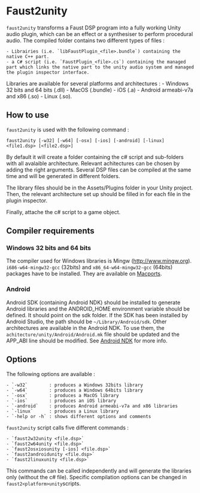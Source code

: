 # Faust2unity

`faust2unity` transforms a Faust DSP program into a fully working Unity audio plugin, which can be an effect or a synthesiser to perform procedural audio. 
The compiled folder contains two different types of files :

    - Librairies (i.e. `libFaustPlugin_<file>.bundle`) containing the native C++ part.
    - a C# script (i.e. `FaustPlugin_<file>.cs`) containing the managed part which links the native part to the unity audio system and managed the plugin inspector interface.

Libraries are available for several platforms and architectures : 
    - Windows 32 bits and 64 bits (.dll)
    - MacOS (.bundle)
    - iOS (.a)
    - Android armeabi-v7a and x86 (.so)
    - Linux (.so).


## How to use

`faust2unity` is used with the following command :

`faust2unity [-w32] [-w64] [-osx] [-ios] [-android] [-linux] <file1.dsp> [<file2.dsp>]`

By default it will create a folder containing the c# script and sub-folders with all avalaible architecture. Relevant achitectures can be chosen by adding the right arguments. Several DSP files can be compiled at the same time and will be generated in different folders.

The library files should be in the Assets/Plugins folder in your Unity project. Then, the relevant architecture set up should be filled in for each file in the plugin inspector.

Finally, attache the c# script to a game object. 


## Compiler requirements

### Windows 32 bits and 64 bits

The compiler used for Windows libraries is Mingw (http://www.mingw.org). `i686-w64-mingw32-gcc` (32bits) and `x86_64-w64-mingw32-gcc` (64bits) packages have to be installed. They are available on [Macports](https://www.macports.org).

### Android

Android SDK (containing Android NDK) should be installed to generate Android libraries and the ANDROID_HOME environment variable should be defined. It should point on the sdk folder. If the SDK has been installed by Android Studio, the path should be `~/Library/Android/sdk`. Other architectures are available in the Android NDK. To use them, the `achitecture/unity/Android/Android.mk` file should be updated and the APP_ABI line should be modified. See [Android NDK](https://developer.android.com/ndk/guides/android_mk.html) for more info.
                                                                                                                                                                                                                                                                                                                                                                                                                                                                                                                                                                                                                                                                                                                                                                                                                                                                                                                                         
                                                                                                                                                                                                                                                                                                                                                                                                                                                                                                                                                                                                                                                                                                                                                                                                                                                                                                                                                    
                                                                                                                                                                                                                                                                                                                                                                                                                                                                                
## Options

The following options are available :
                                                                                                                                                                                                                                                                                                                                                                                                                                                                                
    - `-w32`        : produces a Windows 32bits library
    - `-w64`        : produces a Windows 64bits library
    - `-osx`        : produces a MacOS library
    - `-ios`        : produces an iOS library
    - `-android`    : produces Android armeabi-v7a and x86 libraries
    - `-linux`      : produces a Linux library
    - `-help or -h` : shows different options and comments

`faust2unity` script calls five different commands :

    - `faust2w32unity <file.dsp>` 
    - `faust2w64unity <file.dsp>`
    - `faust2osxiosunity [-ios] <file.dsp>`
    - `faust2androidunity <file.dsp>`
    - `faust2linuxunity <file.dsp>`

This commands can be called independently and will generate the libraries only (without the c# file). Specific compilation options can be changed in `faust2<platform>unity`scripts.

